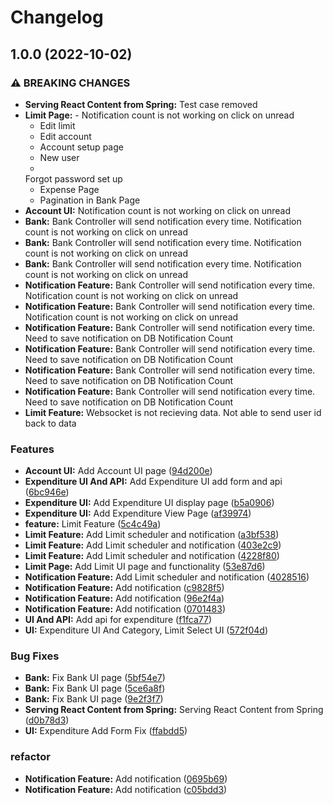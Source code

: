 # Changelog

## 1.0.0 (2022-10-02)


### ⚠ BREAKING CHANGES

* **Serving React Content from Spring:** Test case removed
* **Limit Page:** - Notification count is not working on click on unread
    - Edit limit
    - Edit account
    - Account setup page
    - New user
    -
    Forgot password set up
    - Expense Page
    - Pagination in Bank Page
* **Account UI:** Notification count is not working on click on unread
* **Bank:** Bank Controller will send notification every time. Notification count is not working on click on unread
* **Bank:** Bank Controller will send notification every time. Notification count is not working on click on unread
* **Bank:** Bank Controller will send notification every time. Notification count is not working on click on unread
* **Notification Feature:** Bank Controller will send notification every time. Notification count is not working on click on unread
* **Notification Feature:** Bank Controller will send notification every time. Notification count is not working on click on unread
* **Notification Feature:** Bank Controller will send notification every time. Need to save notification on DB Notification Count
* **Notification Feature:** Bank Controller will send notification every time. Need to save notification on DB Notification Count
* **Notification Feature:** Bank Controller will send notification every time. Need to save notification on DB Notification Count
* **Notification Feature:** Bank Controller will send notification every time. Need to save notification on DB Notification Count
* **Limit Feature:** Websocket is not recieving data. Not able to send user id back to data

### Features

* **Account UI:** Add Account UI page ([94d200e](https://github.com/codesnaper/expense/commit/94d200e59d748ed83a1677686c574df4e5fe0f81))
* **Expenditure UI And API:** Add Expenditure UI add form and api ([6bc946e](https://github.com/codesnaper/expense/commit/6bc946e8b53befcf36d59e6380922c120ebffff2))
* **Expenditure UI:** Add Expenditure UI display page ([b5a0906](https://github.com/codesnaper/expense/commit/b5a0906200a32280791a5839a174580b1323081e))
* **Expenditure UI:** Add Expenditure View Page ([af39974](https://github.com/codesnaper/expense/commit/af399742002175ca83ee03e8c34cc533010a82f5))
* **feature:** Limit Feature ([5c4c49a](https://github.com/codesnaper/expense/commit/5c4c49a1fa2aee680128f640a8e585c01f6dd1f0))
* **Limit Feature:** Add Limit scheduler and notification ([a3bf538](https://github.com/codesnaper/expense/commit/a3bf53896a4dd5e2ec3167e8bf15b19825e0c172))
* **Limit Feature:** Add Limit scheduler and notification ([403e2c9](https://github.com/codesnaper/expense/commit/403e2c938f22a4ca5876f9e07a0e18bfdf047d2a))
* **Limit Feature:** Add Limit scheduler and notification ([4228f80](https://github.com/codesnaper/expense/commit/4228f80b6d02097412fd9cf8da1929380ff3e88e))
* **Limit Page:** Add Limit UI page and functionality ([53e87d6](https://github.com/codesnaper/expense/commit/53e87d67b5cd779abfc274cc1102a6b03e7e8594))
* **Notification Feature:** Add Limit scheduler and notification ([4028516](https://github.com/codesnaper/expense/commit/40285166bc9b4f75f0a75c11a7fbc8794da9b9ee))
* **Notification Feature:** Add notification ([c9828f5](https://github.com/codesnaper/expense/commit/c9828f50a028d8a34e5881d6f4a4d903150f7e11))
* **Notification Feature:** Add notification ([96e2f4a](https://github.com/codesnaper/expense/commit/96e2f4a603afb76c66f458e3408a8d03ff3ec488))
* **Notification Feature:** Add notification ([0701483](https://github.com/codesnaper/expense/commit/0701483c1b048f49001c9d66ebc4d8d0b23d01df))
* **UI And API:** Add api for expenditure ([f1fca77](https://github.com/codesnaper/expense/commit/f1fca774094ea6c5ef7dcdcc0546189e6b864bf3))
* **UI:** Expenditure UI And Category, Limit Select UI ([572f04d](https://github.com/codesnaper/expense/commit/572f04d102c2a03d237b474a0d2cd520cf3c7aef))


### Bug Fixes

* **Bank:** Fix Bank UI page ([5bf54e7](https://github.com/codesnaper/expense/commit/5bf54e788902d2cf8941e1115f07a267df45b622))
* **Bank:** Fix Bank UI page ([5ce6a8f](https://github.com/codesnaper/expense/commit/5ce6a8fdcffdb1f44ce1e1e8f0b0593029a7e616))
* **Bank:** Fix Bank UI page ([9e2f3f7](https://github.com/codesnaper/expense/commit/9e2f3f78bf95bb483f71f4f50ad69f1179250cd6))
* **Serving React Content from Spring:** Serving React Content from Spring ([d0b78d3](https://github.com/codesnaper/expense/commit/d0b78d3c640b5274ff0beda723ce28cdca1006d1))
* **UI:** Expenditure Add Form Fix ([ffabdd5](https://github.com/codesnaper/expense/commit/ffabdd581c26a5898428029e88a4e0b39f1489c0))


### refactor

* **Notification Feature:** Add notification ([0695b69](https://github.com/codesnaper/expense/commit/0695b690138aac50820cb180bcde681920176d87))
* **Notification Feature:** Add notification ([c05bdd3](https://github.com/codesnaper/expense/commit/c05bdd3705fb41fdedc563d0630cbac2a6f35660))
